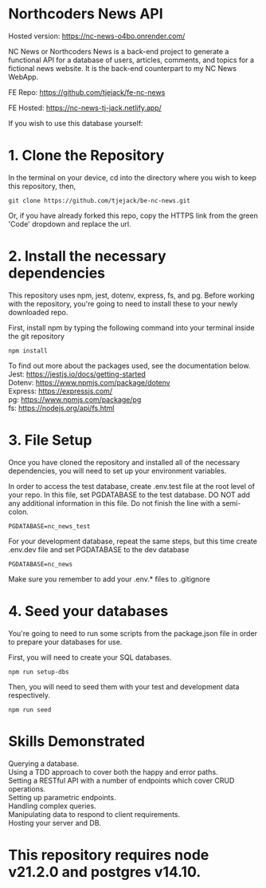 # Northcoders News API

Hosted version: https://nc-news-o4bo.onrender.com/

NC News or Northcoders News is a back-end project to generate a functional API for a database of users, articles, comments, and topics for a fictional news website. It is the back-end counterpart to my NC News WebApp.

FE Repo: https://github.com/tjejack/fe-nc-news

FE Hosted: https://nc-news-tj-jack.netlify.app/

If you wish to use this database yourself:

# 1. Clone the Repository
In the terminal on your device, cd into the directory where you wish to keep this repository, then,

```git clone https://github.com/tjejack/be-nc-news.git```

Or, if you have already forked this repo, copy the HTTPS link from the green 'Code' dropdown and replace the url.

# 2. Install the necessary dependencies
This repository uses npm, jest, dotenv, express, fs, and pg.
Before working with the repository, you're going to need to install these to your newly downloaded repo.

First, install npm by typing the following command into your terminal inside the git repository 

```npm install```

To find out more about the packages used, see the documentation below.  
Jest: https://jestjs.io/docs/getting-started  
Dotenv: https://www.npmjs.com/package/dotenv  
Express: https://expressjs.com/  
pg: https://www.npmjs.com/package/pg  
fs: https://nodejs.org/api/fs.html  

# 3. File Setup
Once you have cloned the repository and installed all of the necessary dependencies, you will need to set up your environment variables.

In order to access the test database, create .env.test file at the root level of your repo. In this file, set PGDATABASE to the test database. DO NOT add any additional information in this file. Do not finish the line with a semi-colon.

```PGDATABASE=nc_news_test```

For your development database, repeat the same steps, but this time create .env.dev file and set PGDATABASE to the dev database

```PGDATABASE=nc_news```

Make sure you remember to add your .env.* files to .gitignore

# 4. Seed your databases
You're going to need to run some scripts from the package.json file in order to prepare your databases for use.

First, you will need to create your SQL databases. 

```npm run setup-dbs```

Then, you will need to seed them with your test and development data respectively.

```npm run seed```

# Skills Demonstrated
Querying a database.  
Using a TDD approach to cover both the happy and error paths.  
Setting a RESTful API with a number of endpoints which cover CRUD operations.  
Setting up parametric endpoints.  
Handling complex queries.  
Manipulating data to respond to client requirements.  
Hosting your server and DB.

# This repository requires node v21.2.0 and postgres v14.10.
